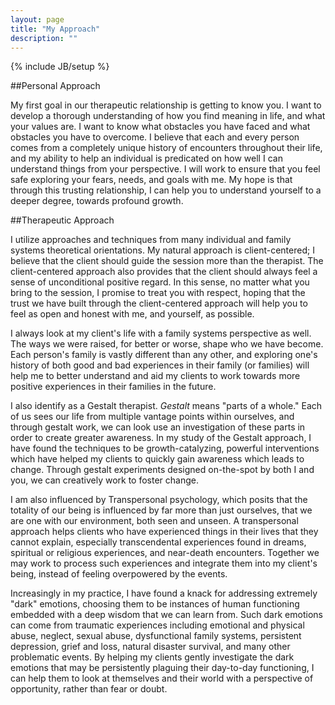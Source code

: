 ```yaml
---
layout: page
title: "My Approach"
description: ""
---
```

{% include JB/setup %}

##Personal Approach

My first goal in our therapeutic relationship is getting to know you. I want to develop a thorough understanding of how you find meaning in life, and what your values are. I want to know what obstacles you have faced and what obstacles you have to overcome. I believe that each and every person comes from a completely unique history of encounters throughout their life, and my ability to help an individual is predicated on how well I can understand things from your perspective. I will work to ensure that you feel safe exploring your fears, needs, and goals with me. My hope is that through this trusting relationship, I can help you to understand yourself to a deeper degree, towards profound growth.

##Therapeutic Approach

I utilize approaches and techniques from many individual and family systems theoretical orientations. My natural approach is client-centered; I believe that the client should guide the session more than the therapist. The client-centered approach also provides that the client should always feel a sense of unconditional positive regard. In this sense, no matter what you bring to the session, I promise to treat you with respect, hoping that the trust we have built through the client-centered approach will help you to feel as open and honest with me, and yourself, as possible.

I always look at my client's life with a family systems perspective as well. The ways we were raised, for better or worse, shape who we have become. Each person's family is vastly different than any other, and exploring one's history of both good and bad experiences in their family (or families) will help me to better understand and aid my clients to work towards more positive experiences in their families in the future.

I also identify as a Gestalt therapist. *Gestalt* means "parts of a whole." Each of us sees our life from multiple vantage points within ourselves, and through gestalt work, we can look use an investigation of these parts in order to create greater awareness. In my study of the Gestalt approach, I have found the techniques to be growth-catalyzing, powerful interventions which have helped my clients to quickly gain awareness which leads to change. Through gestalt experiments designed on-the-spot by both I and you, we can creatively work to foster change.

I am also influenced by Transpersonal psychology, which posits that the totality of our being is influenced by far more than just ourselves, that we are one with our environment, both seen and unseen. A transpersonal approach helps clients who have experienced things in their lives that they cannot explain, especially transcendental experiences found in dreams, spiritual or religious experiences, and near-death encounters. Together we may work to process such experiences and integrate them into my client's being, instead of feeling overpowered by the events.

Increasingly in my practice, I have found a knack for addressing extremely "dark" emotions, choosing them to be instances of human functioning embedded with a deep wisdom that we can learn from. Such dark emotions can come from traumatic experiences including emotional and physical abuse, neglect, sexual abuse, dysfunctional family systems, persistent depression, grief and loss, natural disaster survival, and many other problematic events. By helping my clients gently investigate the dark emotions that may be persistently plaguing their day-to-day functioning, I can help them to look at themselves and their world with a perspective of opportunity, rather than fear or doubt.
